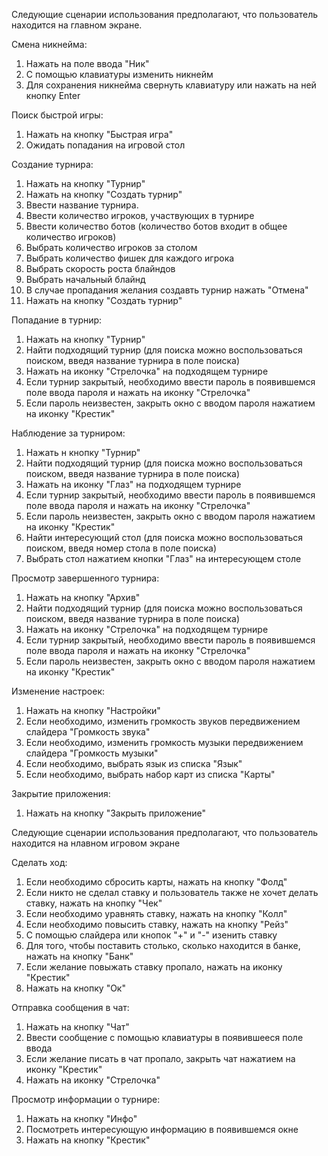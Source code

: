 Следующие сценарии использования предполагают, что пользователь находится на главном экране. 

Смена никнейма: 
1. Нажать на поле ввода "Ник" 
2. С помощью клавиатуры изменить никнейм 
3. Для сохранения никнейма свернуть клавиатуру или нажать на ней кнопку Enter 

Поиск быстрой игры: 
1. Нажать на кнопку "Быстрая игра" 
2. Ожидать попадания на игровой стол 

Создание турнира: 
1. Нажать на кнопку "Турнир" 
2. Нажать на кнопку "Создать турнир" 
3. Ввести название турнира. 
4. Ввести количество игроков, участвующих в турнире 
5. Ввести количество ботов (количество ботов входит в общее количество игроков) 
6. Выбрать количество игроков за столом 
7. Выбрать количество фишек для каждого игрока 
8. Выбрать скорость роста блайндов 
9. Выбрать начальный блайнд 
10. В случае пропадания желания создавть турнир нажать "Отмена" 
11. Нажать на кнопку "Создать турнир" 

Попадание в турнир: 
1. Нажать на кнопку "Турнир" 
2. Найти подходящий турнир (для поиска можно воспользоваться поиском, введя название турнира в поле поиска) 
3. Нажать на иконку "Стрелочка" на подходящем турнире 
4. Если турнир закрытый, необходимо ввести пароль в появившемся поле ввода пароля и нажать на иконку "Стрелочка" 
5. Если пароль неизвестен, закрыть окно с вводом пароля нажатием на иконку "Крестик" 

Наблюдение за турниром: 
1. Нажать н кнопку "Турнир" 
2. Найти подходящий турнир (для поиска можно воспользоваться поиском, введя название турнира в поле поиска) 
3. Нажать на иконку "Глаз" на подходящем турнире 
4. Если турнир закрытый, необходимо ввести пароль в появившемся поле ввода пароля и нажать на иконку "Стрелочка" 
5. Если пароль неизвестен, закрыть окно с вводом пароля нажатием на иконку "Крестик" 
6. Найти интересующий стол (для поиска можно воспользоваться поиском, введя номер стола в поле поиска) 
7. Выбрать стол нажатием кнопки "Глаз" на интересующем столе 

Просмотр завершенного турнира: 
1. Нажать на кнопку "Архив" 
2. Найти подходящий турнир (для поиска можно воспользоваться поиском, введя название турнира в поле поиска) 
3. Нажать на иконку "Стрелочка" на подходящем турнире 
4. Если турнир закрытый, необходимо ввести пароль в появившемся поле ввода пароля и нажать на иконку "Стрелочка" 
5. Если пароль неизвестен, закрыть окно с вводом пароля нажатием на иконку "Крестик" 

Изменение настроек: 
1. Нажать на кнопку "Настройки" 
2. Если необходимо, изменить громкость звуков передвижением слайдера "Громкость звука" 
3. Если необходимо, изменить громкость музыки передвижением слайдера "Громкость музыки" 
4. Если необходимо, выбрать язык из списка "Язык" 
5. Если необходимо, выбрать набор карт из списка "Карты" 

Закрытие приложения: 
1. Нажать на кнопку "Закрыть приложение" 


Следующие сценарии использования предполагают, что пользователь находится на нлавном игровом экране 

Сделать ход: 
1. Если необходимо сбросить карты, нажать на кнопку "Фолд" 
2. Если никто не сделал ставку и пользователь также не хочет делать ставку, нажать на кнопку "Чек" 
3. Если необходимо уравнять ставку, нажать на кнопку "Колл" 
4. Если необходимо повысить ставку, нажать на кнопку "Рейз" 
1. С помощью слайдера или кнопок "+" и "-" изенить ставку 
2. Для того, чтобы поставить столько, сколько находится в банке, нажать на кнопку "Банк" 
3. Если желание повыжать ставку пропало, нажать на иконку "Крестик" 
4. Нажать на кнопку "Ок" 

Отправка сообщения в чат: 
1. Нажать на кнопку "Чат" 
2. Ввести сообщение с помощью клавиатуры в появившееся поле ввода 
3. Если желание писать в чат пропало, закрыть чат нажатием на иконку "Крестик" 
4. Нажать на иконку "Стрелочка" 

Просмотр информации о турнире: 
1. Нажать на кнопку "Инфо" 
2. Посмотреть интересующую информацию в появившемся окне 
3. Нажать на кнопку "Крестик"